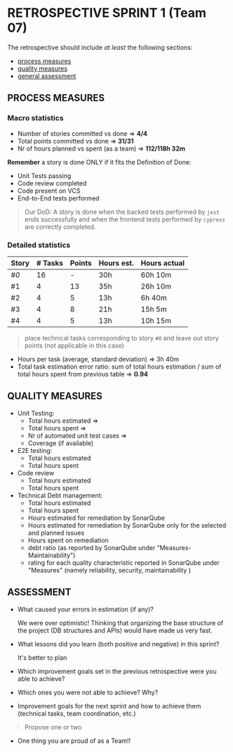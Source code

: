 RETROSPECTIVE SPRINT 1 (Team 07)
=====================================

The retrospective should include _at least_ the following sections:

- [process measures](#process-measures)
- [quality measures](#quality-measures)
- [general assessment](#assessment)

## PROCESS MEASURES 

### Macro statistics

- Number of stories committed vs done => **4/4**
- Total points committed vs done  => **31/31**
- Nr of hours planned vs spent (as a team) => **112/118h 32m**

**Remember**  a story is done ONLY if it fits the Definition of Done:

- Unit Tests passing
- Code review completed
- Code present on VCS
- End-to-End tests performed

> Our DoD: A story is done when the backed tests performed by `jest` ends successfully and when the frontend tests performed by `cypress` are correctly completed.

### Detailed statistics

| Story | # Tasks | Points | Hours est. | Hours actual |
| ----- | ------- | ------ | ---------- | ------------ |
| _#0_  | 16      | -      | 30h        | 60h 10m      |
| #1    | 4       | 13     | 35h        | 26h 10m      |
| #2    | 4       | 5      | 13h        | 6h 40m       |
| #3    | 4       | 8      | 21h        | 15h 5m       |
| #4    | 4       | 5      | 13h        | 10h 15m      |


> place technical tasks corresponding to story `#0` and leave out story points (not applicable in this case)

- Hours per task (average, standard deviation) => 3h 40m 
- Total task estimation error ratio: sum of total hours estimation / sum of total hours spent from previous table => **0.94**

  
## QUALITY MEASURES 

- Unit Testing:
  - Total hours estimated => 
  - Total hours spent =>
  - Nr of automated unit test cases  => 
  - Coverage (if available)
- E2E testing:
  - Total hours estimated
  - Total hours spent
- Code review 
  - Total hours estimated 
  - Total hours spent
- Technical Debt management:
  - Total hours estimated 
  - Total hours spent
  - Hours estimated for remediation by SonarQube
  - Hours estimated for remediation by SonarQube only for the selected and planned issues 
  - Hours spent on remediation 
  - debt ratio (as reported by SonarQube under "Measures-Maintainability")
  - rating for each quality characteristic reported in SonarQube under "Measures" (namely reliability, security, maintainability )
  


## ASSESSMENT

- What caused your errors in estimation (if any)?

  We were over optimistic! Thinking that organizing the base structure of the project (DB structures and APIs) would have made us very fast.

- What lessons did you learn (both positive and negative) in this sprint?

  It's better to plan 

- Which improvement goals set in the previous retrospective were you able to achieve? 

- Which ones you were not able to achieve? Why?

- Improvement goals for the next sprint and how to achieve them (technical tasks, team coordination, etc.)

> Propose one or two

- One thing you are proud of as a Team!!